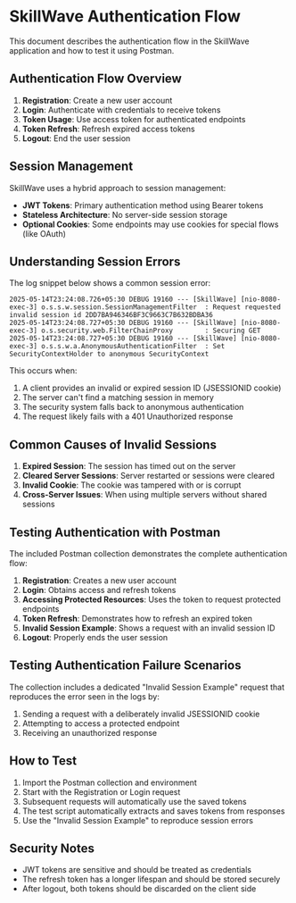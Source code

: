 # SkillWave Authentication Flow

This document describes the authentication flow in the SkillWave application and how to test it using Postman.

## Authentication Flow Overview

1. **Registration**: Create a new user account
2. **Login**: Authenticate with credentials to receive tokens
3. **Token Usage**: Use access token for authenticated endpoints
4. **Token Refresh**: Refresh expired access tokens
5. **Logout**: End the user session

## Session Management

SkillWave uses a hybrid approach to session management:

- **JWT Tokens**: Primary authentication method using Bearer tokens
- **Stateless Architecture**: No server-side session storage
- **Optional Cookies**: Some endpoints may use cookies for special flows (like OAuth)

## Understanding Session Errors

The log snippet below shows a common session error:

```
2025-05-14T23:24:08.726+05:30 DEBUG 19160 --- [SkillWave] [nio-8080-exec-3] o.s.s.w.session.SessionManagementFilter  : Request requested invalid session id 2DD7BA946346BF3C9663C7B632BDBA36
2025-05-14T23:24:08.727+05:30 DEBUG 19160 --- [SkillWave] [nio-8080-exec-3] o.s.security.web.FilterChainProxy        : Securing GET 
2025-05-14T23:24:08.727+05:30 DEBUG 19160 --- [SkillWave] [nio-8080-exec-3] o.s.s.w.a.AnonymousAuthenticationFilter  : Set SecurityContextHolder to anonymous SecurityContext
```

This occurs when:

1. A client provides an invalid or expired session ID (JSESSIONID cookie)
2. The server can't find a matching session in memory
3. The security system falls back to anonymous authentication
4. The request likely fails with a 401 Unauthorized response

## Common Causes of Invalid Sessions

1. **Expired Session**: The session has timed out on the server
2. **Cleared Server Sessions**: Server restarted or sessions were cleared
3. **Invalid Cookie**: The cookie was tampered with or is corrupt
4. **Cross-Server Issues**: When using multiple servers without shared sessions

## Testing Authentication with Postman

The included Postman collection demonstrates the complete authentication flow:

1. **Registration**: Creates a new user account
2. **Login**: Obtains access and refresh tokens
3. **Accessing Protected Resources**: Uses the token to request protected endpoints
4. **Token Refresh**: Demonstrates how to refresh an expired token
5. **Invalid Session Example**: Shows a request with an invalid session ID
6. **Logout**: Properly ends the user session

## Testing Authentication Failure Scenarios

The collection includes a dedicated "Invalid Session Example" request that reproduces the error seen in the logs by:

1. Sending a request with a deliberately invalid JSESSIONID cookie
2. Attempting to access a protected endpoint
3. Receiving an unauthorized response

## How to Test

1. Import the Postman collection and environment
2. Start with the Registration or Login request
3. Subsequent requests will automatically use the saved tokens
4. The test script automatically extracts and saves tokens from responses
5. Use the "Invalid Session Example" to reproduce session errors

## Security Notes

- JWT tokens are sensitive and should be treated as credentials
- The refresh token has a longer lifespan and should be stored securely
- After logout, both tokens should be discarded on the client side
